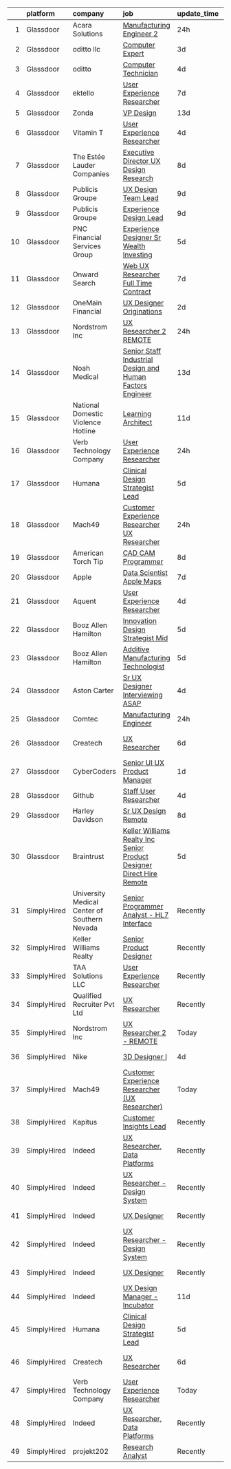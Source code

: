 

|    | platform    | company                                      | job                                                                                                                                                                                                                                                                                                                                                                                                                                                                                                                                                                                                                                                                                                                                                                                                                                                                                                                                                                                                                                                                                                                                                                                                                                                                                                                                                                                                                                                                                                                                                                                                                                                                            | update_time   | location                   |
|---:|:------------|:---------------------------------------------|:-------------------------------------------------------------------------------------------------------------------------------------------------------------------------------------------------------------------------------------------------------------------------------------------------------------------------------------------------------------------------------------------------------------------------------------------------------------------------------------------------------------------------------------------------------------------------------------------------------------------------------------------------------------------------------------------------------------------------------------------------------------------------------------------------------------------------------------------------------------------------------------------------------------------------------------------------------------------------------------------------------------------------------------------------------------------------------------------------------------------------------------------------------------------------------------------------------------------------------------------------------------------------------------------------------------------------------------------------------------------------------------------------------------------------------------------------------------------------------------------------------------------------------------------------------------------------------------------------------------------------------------------------------------------------------|:--------------|:---------------------------|
|  1 | Glassdoor   | Acara Solutions                              | [Manufacturing Engineer 2](https://www.glassdoor.com/partner/jobListing.htm?pos=118&ao=1110586&s=58&guid=000001818a33e6efadb5a0bf89a752f6&src=GD_JOB_AD&t=SR&vt=w&ea=1&cs=1_9fa895e4&cb=1655881066801&jobListingId=1007955465292&cpc=F4EED0218A761C36&jrtk=3-0-1g6537pucjflb801-1g6537putr1e7800-d82b20c6402084ef--6NYlbfkN0BQuJXpfawXtfhwzLerQhC04iCxGrelUvn_xttDeop7CIeEANK_iNQM_eYcp-YJWEg5Sj7oo5vbh2lI7jn0WF1eYk1kXNgQs6fqoQn0pImyKIkB2DFekpoVVLPrB3lwzAt7EcCkpRB4LawAzqLYmhUzNT2ZqRSKaUpjCiGsnvFNSs_DhP5uXpmkck0wk5XeiO4ZapV3rrs2LCCaltE087C3WRd_6q1ao9XteasRlDyQqibpjQc1NkrF57Q5bdeB6dNhOURECiv4s8Elo-dl-8CFzCzqQ2Eiy6yN1xiBotA9NJn8qev2tsHylKe6IQvjaPczXtp8kaqdG-5ORvmI6xzAsV-H33Mz6qxGmGQ-D4M4Y5i77pXOWbHvexAvY8jbuHSPm9vOaGh5LZK0yKV2iuaCCHbiF7iAN2kNUa-M-4-zVJm49_5sP5nKubIafPFVe-iJz-ESVZQn7JbT6ZOovXlPc1Jtz3mVkhdxdVFn546DFSnz-PmbyzBVUji2t1Uqq2zODIo8PcDPlipu49eKUunMw1FVrpZunygpIO0zzmRKEdUGpc2K7j8DsKc-tAQ90Y3oJ9JSvkORT2wompgaKM_1_YyazTrbojGrLsc9hRSXpSpT1aoxCr9-oh4xXMGasRZncXspGQHGAAhy1alC0FZuikyb_abi_HaNSv9pqGXJuEakXwOiTPdtih-1kYUxfZbtMAELqWHi7Nu58ahWCcv6YWZ2XE75vgcWKUcjW6Yglw%3D%3D)                                                                                                                                                                                                                                                                                                                                                                                                                                                                                                                                                                | 24h           | Painted Post, NY           |
|  2 | Glassdoor   | oditto  llc                                  | [Computer Expert](https://www.glassdoor.com/partner/jobListing.htm?pos=129&ao=1136043&s=58&guid=000001818a33e6efadb5a0bf89a752f6&src=GD_JOB_AD&t=SR&vt=w&ea=1&cs=1_483a2766&cb=1655881066802&jobListingId=1007948716733&jrtk=3-0-1g6537pucjflb801-1g6537putr1e7800-c71bb59208b54072-)                                                                                                                                                                                                                                                                                                                                                                                                                                                                                                                                                                                                                                                                                                                                                                                                                                                                                                                                                                                                                                                                                                                                                                                                                                                                                                                                                                                          | 3d            | Palm Beach, FL             |
|  3 | Glassdoor   | oditto                                       | [Computer Technician](https://www.glassdoor.com/partner/jobListing.htm?pos=107&ao=1110586&s=58&guid=000001818a33e6efadb5a0bf89a752f6&src=GD_JOB_AD&t=SR&vt=w&ea=1&cs=1_0a7aa625&cb=1655881066799&jobListingId=1007947523770&cpc=3DB599BF2F4828F0&jrtk=3-0-1g6537pucjflb801-1g6537putr1e7800-eea9e156cdcbcca5--6NYlbfkN0ATuzukLZvOA7Cxi5gGVTPK8s05ijijAIGQnHXs5Od0X1KBO5MWm9DwsonXxDxQKWAGFWQJKWQFqKBCC6v0_tirCsiPo0Mn9w_BYWSE7d-PAfzbRD2cH2TKRkRErYwBWtFttYAfiF-Xo8JVbU8loc82IOvPWRk5iaiWbpjqAVo8i7hxwB32VnyPzMOEc4ccjDqkqtSgiFvHIuwmcv3-cpvYKtJkubifgWq8Kc3GD1Uo9YSGjfFaQPPtjcYy1Artn6ez75kJrx9xdsDgnZiBIz3DQjJHvLr0TM9-5stzmW9MoDOjkba90qgY25HLxSXEJAQrFkbFVlKEVN7TQGZNsza2G8I_gG7p1iioljPYOOnu2rN29VaBa8C0Eq5RnXv-eicjXcllVUJIJwoZh-N1ShA1Hz7uJqQrGNNltu7OcKp3_1xk_Q1zSqKcDzKicQQDeW4FgwoeDUIo2aD-VUI7hu_zUK24dWMlIT48NH171sNzmPXMzg1xjDBtPKjsd6MfLhQ%3D)                                                                                                                                                                                                                                                                                                                                                                                                                                                                                                                                                                                                                                                                                                                                                                                                                   | 4d            | Palm Beach, FL             |
|  4 | Glassdoor   | ektello                                      | [User Experience Researcher](https://www.glassdoor.com/partner/jobListing.htm?pos=106&ao=1110586&s=58&guid=000001818a33e6efadb5a0bf89a752f6&src=GD_JOB_AD&t=SR&vt=w&ea=1&cs=1_4d75c9d2&cb=1655881066799&jobListingId=1007939618815&cpc=18C9CE28155C17C5&jrtk=3-0-1g6537pucjflb801-1g6537putr1e7800-915ffd92501460ca--6NYlbfkN0CLjQmfy67UqlWxJvyH5uxFrQGBFL1cdeZdgq-fUlKTljvii19VO40o9hODfeR06z4R3gKYeA12dSiTX4yFC_llT-SHO-vTVqwBvTr0TUeQ7sqQLmharss2OEzlzSIVsfsJmAiheDQVb3SGwk3mUzb-JDtsyTgnc840NTm9Xfdo-DwM4oPtxPVfXtd_PHWKQmfmoq5GFZ6Q-WASDkMzeRSIZS3RVJcuPttlLRbG0WosUP740ptL3IAOZOy1Ks1FWvoJ_ZjNb6IVU8r0DBabCqHny2-n8K9orMr1z5gi6p5NzxB_tVL1SkGIYB73r0WlUdAJ0NHwwXvGsqjo0UZXwrhtDs8womdKypQ9A2jwC2PoaBOaAGNpcVnr7aVUTNjx8wSx928s1-6m_oU4khi6WjfUFsMPciEzA7ImnTi7z_5rKYryAzSM8eiDgjChuFh6istA1UaUfwpJkT7mtbIvSVk9H5EEP_fUD23h3bt2fLniNPO2k9rhKzE2cjGGDjKSUYRYsl8LN3dXhXd5vOUWx7rQ)                                                                                                                                                                                                                                                                                                                                                                                                                                                                                                                                                                                                                                                                                                                                                                                          | 7d            | Washington, DC             |
|  5 | Glassdoor   | Zonda                                        | [VP  Design](https://www.glassdoor.com/partner/jobListing.htm?pos=123&ao=1136043&s=58&guid=000001818a33e6efadb5a0bf89a752f6&src=GD_JOB_AD&t=SR&vt=w&cs=1_6bb9f19b&cb=1655881066801&jobListingId=1007927071487&jrtk=3-0-1g6537pucjflb801-1g6537putr1e7800-b63e091bddb98cf4-)                                                                                                                                                                                                                                                                                                                                                                                                                                                                                                                                                                                                                                                                                                                                                                                                                                                                                                                                                                                                                                                                                                                                                                                                                                                                                                                                                                                                    | 13d           | Remote                     |
|  6 | Glassdoor   | Vitamin T                                    | [User Experience Researcher](https://www.glassdoor.com/partner/jobListing.htm?pos=116&ao=1110586&s=58&guid=000001818a33e6efadb5a0bf89a752f6&src=GD_JOB_AD&t=SR&vt=w&cs=1_1c6ca965&cb=1655881066800&jobListingId=1007947510415&cpc=32EE424DE2B657EB&jrtk=3-0-1g6537pucjflb801-1g6537putr1e7800-8ffb010d9d7ec4b0--6NYlbfkN0DMrcEu7yrtATojKJA7cEzGQ3FdRGWLh0CZQInL4ECGI6k5tN82kdM0OKoro5eXmjok1pY9WiCtPF0dukI9Fmem5Cq8y8v3Sld1jHAuQrnJsSg_8y4heX17j9R_wXSf16JunJqD7QV3ZczRzo7izK4pN-WqcA9hzaZ1XSgu-eucJto4s8f4aNQKaSsPs22VhfkjINTsDJqOCnu2COY-6FQuskqX7Hedj54jhv_mtQczJi0XUMgDrT3WsHfXRVLXLA1vzku9Tt_HDWnpNBir3sToZqHCg-FXuotVIWoIIB17GJ310v8FS0MkhMgHme989p3hYKT8ytS8a-PyZCPQB3dPvNt8BSwNUAB4GoU8EVLx6Y-ZB8jfsp-TZpt24yjOjhtWE1R2KhMPE7Dox3OmiNq__-IDurSBrDTh5oylIkGUUEbWCIXm41b8Y5Ow40Q0qiS7jFoZtqWqJcVL8B6etRkPiQZxCKC83Ns%3D)                                                                                                                                                                                                                                                                                                                                                                                                                                                                                                                                                                                                                                                                                                                                                                                                                                                 | 4d            | Remote                     |
|  7 | Glassdoor   | The Estée Lauder Companies                   | [Executive Director  UX Design   Research](https://www.glassdoor.com/partner/jobListing.htm?pos=101&ao=1110586&s=58&guid=000001818a33e6efadb5a0bf89a752f6&src=GD_JOB_AD&t=SR&vt=w&ea=1&cs=1_641a6bf5&cb=1655881066798&jobListingId=1007936688010&cpc=9BF093DE37959594&jrtk=3-0-1g6537pucjflb801-1g6537putr1e7800-c2b845cbefcab524--6NYlbfkN0CxGdjep8Kzl0oB9O7apyRfO4_gxrOgeSrUZstG6H8c5sFfK8-LW0KgkBVxYSn8XH2mBqPZ52PnMa0CgR7CHDJbOsgYdf6UZag9E3mjpnO_OnbZ-Kxf1XMwz3nxlj8jsevQOC4nBtXXISgg6aPw84qNoaCwnHVfLZynf5EJl8FLukmgCIEJJLs1iOi4IKVlazfIP-qQtjnRJ1qnoy0om_3GHgV0Mu6NiOuv99tCIALf9oivK8KztzxhlDVnSQpKJIhQ6PP1P6RJyFrE1Vw_ETUIW_wgMcm6r2fhmnJ_3OUBK0deu5L4lnOE1HaDx6atF0J3jyLsf6aA7ENM3ihfYG_zj0OWTg8lt7ZjEGQj2Jm5G5k62SXw7GHlannQSMo_ZzZjbwjEJFlOhfFqE4nlWtD2h_l3GuCWP_7PWXzD9jfkEzulgHaMWYaFk-A0-DxEWptDE39d-pbP_Lb-vsTGbHUTuVgxbZxrswAzewA_IklYYlKZKddB0E5RRcpAo4kBALSU3Iy9k7hFrfCr1KrRNk497nurTGltYkPzQtmoEyM_Ng%3D%3D)                                                                                                                                                                                                                                                                                                                                                                                                                                                                                                                                                                                                                                                                                                                                                | 8d            | New York, NY               |
|  8 | Glassdoor   | Publicis Groupe                              | [UX Design Team Lead](https://www.glassdoor.com/partner/jobListing.htm?pos=104&ao=1110586&s=58&guid=000001818a33e6efadb5a0bf89a752f6&src=GD_JOB_AD&t=SR&vt=w&cs=1_b06356f6&cb=1655881066798&jobListingId=1007934425756&cpc=009A9C8147DF705D&jrtk=3-0-1g6537pucjflb801-1g6537putr1e7800-0ca937e331487ec5--6NYlbfkN0D_XFSRfOpY7hhzl86VUrgfgdzYRVdqdkK81Ka1OFk9ulaUqRt61AoIfWz2UwJceWpgw7FJA0j9SNAV62ScEggAIZ728iVW463G_BIunIcMVt5Gu632IhdJA6JKaW7hOGsu2NF-ja50SimLMmmIrbg-CUczqOxCmvbBpDhZ7Y_8uS56hdepyGtu-ODExOrAZTMLbr1iE4uupWDQ-7392QrBvGXEVbHMY2LeAyiCD9xkrsM-roOaAtjRz88EvapjT0izOVKCZLjaGZldXiPxAqbePSPXcWM-2I4S8a64qyNEsr0O_pqHHsURcPc9-8YDiu_D0OjYbI_U-XXW2NXqvAskzm3GIpm5SFGMTk01TjkNgTrlHb37Mv-AqNpHg1PWDDNiZpKyC-Fn6XydycPPOQ01qQbuRKQPJRa2XFNNSudlumX3bFKTpmvPcy0xmjOA0UQAigsVRsiMKB-VCDmGtwi4wnfbcjty_Jqmr-HoURA9fcobnOk1kqLOuntmhACGNpOPD4oLZFKoLYkXI2Hn3T9Mqy-PjVEIDV7rkYFwoysayNygjSRtzXWNlrMn6vUUxee0D6gRhoOw0cvo2m1NuX01)                                                                                                                                                                                                                                                                                                                                                                                                                                                                                                                                                                                                                                                                                                                                      | 9d            | Austin, TX                 |
|  9 | Glassdoor   | Publicis Groupe                              | [Experience Design Lead](https://www.glassdoor.com/partner/jobListing.htm?pos=105&ao=1110586&s=58&guid=000001818a33e6efadb5a0bf89a752f6&src=GD_JOB_AD&t=SR&vt=w&cs=1_d3e4869e&cb=1655881066798&jobListingId=1007934425691&cpc=FDA93C03AE7AED37&jrtk=3-0-1g6537pucjflb801-1g6537putr1e7800-382615c1289c0ca0--6NYlbfkN0D_XFSRfOpY7hhzl86VUrgfgdzYRVdqdkK81Ka1OFk9ulaUqRt61AoIfWz2UwJceWpgw7FJA0j9SFlSq0pUsqhCYMTDx83e1UIGh9jx5XXBJdlgjuOxnEJioCDWv0U3VUj5hr4ce8taPDFSkUB-tLRH0a9DoSigttLK_m7v9_cb_Tjn7CEc7Haw2E-az-fADkvMUKfVYMGuTSi40if43E0u21jxdEXQDL_7Zw13JATvGLCQQzcl1vycGiWMugFCWHvf3jmqiiCmWLy2I7EmSA1JSf6aLMnGDb7dazczTVV8TlPG9R08GFUw9SUaDuXUnFcPRQQqnq4n_pl97_lNjwOywmVWeBFtnOL29-H13oDa46ovSRJv9vHATvT8iUPSU3ShPngGYAGkQbdKrAlg1HGRH3OH6-8gZDNlLaWYf0A8oH_NDh-tx-pRAvQxRNsE_cg30pUo8MUeAwImCxZ2kUoVnJrfw68fxkQqV1Ac_YBfH_bDmQlhDLtCH-xIPXlEzSe81RSw-_DrgYdgc6sDToUXuWudfiDef3JSjozn4ha5_TyDurVGdTEq-bMBOnP84vg7Pp6OAE0b5g%3D%3D)                                                                                                                                                                                                                                                                                                                                                                                                                                                                                                                                                                                                                                                                                                                                       | 9d            | Arlington, VA              |
| 10 | Glassdoor   | PNC Financial Services Group                 | [Experience Designer Sr  Wealth   Investing](https://www.glassdoor.com/partner/jobListing.htm?pos=112&ao=1110586&s=58&guid=000001818a33e6efadb5a0bf89a752f6&src=GD_JOB_AD&t=SR&vt=w&cs=1_70af6efc&cb=1655881066800&jobListingId=1007944752734&cpc=1160948BCBA38B5B&jrtk=3-0-1g6537pucjflb801-1g6537putr1e7800-3d0f4064b1d671f5--6NYlbfkN0AMofH_6zXbiqn6xehDj89HQNfpf30LHk40Y3Yl5cZTpm-EXukPQNetNbgZyPcaSjnm3NNTeHrJ5sdLLX0wurRDPd-TKP-xVg6vSmzRkdux712hdCaEb0xHJH_yH6iZ2oop_AKOB9bFyZfwOEoXVBpNwi4t1pzuC8OSshL0bELzbEbTB6rHLOpD3KZ6gtq4C4OGqVs0UNKWCw3nK2Bk5GcQ1CTOj61-KFid83L2AQNwJdpC3K4hK443kJHXZWBDBtP1xU9xUbmY5IGGf9XWyEO_UgopX1qVbZee2MAV7HoxrcQ3Nm0Txr6wzOfa52NvREUb9aCLSdduR8LofemfhSW9DMtVvvyTO8avvex2qctkrA-ewKSm8SLGPrRao4E_ItjKYd1VERjcyBZ-2iV8ED-hH0dJlL7P97JQ7KhgIjIBxI0PzVBJm_X708dYwkf_IQXIsvaxm1eMFJ3-zNJuFI6_2WEdMo_q4Cm9rCk5Y7VRKL_vW7i5uM5VqcgwoQgAP8wobRA7uxi12beVWNGO_2cC-LauOcfdXpYx8bOqVP-ory8Haz9wdkGm9na1kiNuKAOsXSY5s-_A9jVKsnKJ4SvdPVv9EIlgJPnRbPRfStMGQDEInnyNZGFI5QpQbQRLyHccawf4qof0Owpt-HZtpSHE6OQf4hhZaC7E9qRujhgLK-eY9f6-mw78pEC_y4gS1JAyd0hmspRbRU8-FTsvQZlGYPu-le4j9TvqRtLEgzGXRjOVGkoxqgSPEeBc31MFsqKNnpcS3KeI_KIX8kOW-zHNPk286j7GI6TI51eUHLnfuZTMwwMqz78TDifNo3CLjjtwRXxiC5V4yfHLJG79qOjLfKk-wWQxhQQZuj3hF3rK3-d_LH4KvwJlyXhtyhc0a-ya8Sp_n457gO5F41hipFH0O-EfDSltzpjk0aV35RXG-d6qOe8dm8t5JLkpHuNNn1mpkEFTTtoWvIqReW8Ef-Ru1UXLNUdb4JDqCOafkDHVi5tW6878z4g-3_rxzavVASo_iWK-5An8yGNDph0moebb25Mbl7ymol7HmWoriSo9zeDkRHU3XttEUhYB4XR8OyEseNGDee1Edos_qUIQS451MfbD0-oCGvIKiURI8cxpiN3m2p8VTnfwXczh8qd8V-8vcaopRDSJsBRYiSYx-ScQeWVkKPYsWSBvG59XzorrbqRI3RxEwd6sJoF9gkgogjvBuGTxTk3Yrwl0tQi1gcanHrR_2fXmNlzzmAY3LDTBviRBdvMbRKs6p7OCOnK76KY%3D) | 5d            | Pittsburgh, PA             |
| 11 | Glassdoor   | Onward Search                                | [Web UX Researcher  Full Time  Contract ](https://www.glassdoor.com/partner/jobListing.htm?pos=113&ao=1110586&s=58&guid=000001818a33e6efadb5a0bf89a752f6&src=GD_JOB_AD&t=SR&vt=w&ea=1&cs=1_3cd37a0e&cb=1655881066800&jobListingId=1007940042341&cpc=F17331D9BECC482A&jrtk=3-0-1g6537pucjflb801-1g6537putr1e7800-46016db12243d46a--6NYlbfkN0B7YoEZZ2QAGDyEGGmBPAUWSHc1Mt3sMCn9FehKcWA3w5p4dGJxWifpoAJCu3xk6ZgFcu1Y78FIqaHRt7FDVxH3WFkTkNU2CHTbEJVvKkUjdH_POdGqZPfd7kmiIA19hWFAaDwGrftpgjsko9N2c80-xeeLIuXlN7Qu0eUq9uvVxL1j0jUCSqYUPnrv6WSP0-sVizCylDDlX6hWJRpI9TMqLPFxsE5f0FlJz3jNCTYAs4mjBR-t2QrPyyL-ifv1-Kgebpqe8cUATMuVs9mn0P2O_3qN5_ErPflrJ2Hg2Cgiz6obua9pvhCo0v2BuDCNGcYTFBMK6KPkicXf5pQg9GLYaqWCooL2ecEKgPmJGHRuQLjQ0UExcs_-feeC63PCC0b-10Hi0zl3dGSfyiNp-m7id3KR5BzRqXqW8uQOY0A4PgCFMiy78Gn0zfT_vyeaFZG3W0YiST1IVvkG_tHgEOn7klVTf0iQZ3aJTt5w3V_N_xKhibfu6k5UD3Wbqll8PCWdTqQcDxWAG5ARi-a5wPDQr1T38sjp-23ZwXqe-2wiwTEqgQ1M8woG73cDxjowVZjXoQSHpTDt0iBmZVTpkgGmixqNDQsWpdPkuh2UF4ULjRFGRUTdQXx1Ey-5ZAFzGZGah7HBgBs1qR5AYYiEgJQWGOa4OELmbaXKv18UktifzLi5CVjryjAGgWLwNZRjG2NlxAUQmKAfH48cjLMn4uVbgNWjFbONf4P4jWutCOwqaQjHpoYYNnrPwnxFXUkkBpeL3EULBNRYyNsYQ2lBrt64JdGRBzRVSILYI5vujb8KNwaluuY2KOiPoW-ZlgzzuDC4hEOA-6cSYfvxcv1ObpkyjSGMwZqdRSMCkTbD4L614kfznf-AorZ3xL9YprnGlacNHxpyJbQt6ufc6EobF51pG8HkjLkCqYfyDPr4WusxhMRx-EwZMQgp-kUyECO3Qr5i67CId3ZBQQDnZ03C_R5helwa9Zw5Or0AUFv8CPnGieCWhNvtwVZuCC2MaEDyMkefEQPVd6wyGw%3D%3D)                                                                                                                                                                                                                                                 | 7d            | Newark, CA                 |
| 12 | Glassdoor   | OneMain Financial                            | [UX Designer   Originations](https://www.glassdoor.com/partner/jobListing.htm?pos=110&ao=1110586&s=58&guid=000001818a33e6efadb5a0bf89a752f6&src=GD_JOB_AD&t=SR&vt=w&cs=1_9d432f91&cb=1655881066799&jobListingId=1007950335218&cpc=6193B0C32834B022&jrtk=3-0-1g6537pucjflb801-1g6537putr1e7800-72be84aa0a660445--6NYlbfkN0Bjlu5n-gv5HO0Uw8oUWkLCzq7-4ueCq4bqHo-b0jTNgEo79qTxKEF1eiLEZ0uE3qdS2lGNgLL4q6chu9OUZX2SI1DvTJf9Wz1w6kqDKbvL0w57CKjR8N22oEcEIeYrNoFWMzRtNTznVSXFzCD3w5EdbfAeMbjqWp1DYGuOTavYAbhCVKlS9enduCPabmiifSe4KB8GVHtFLe4HDx2QMtcc8vjZXHYHuGhYSyMi9-BInupuuXCAH2sjML0UuQl-2NsOcIwkJ2LirV29wzaRZndnNR_ka-L5HzYVRvq3fEIDAGN3bkqvboaQjMBEDYgEMstGHNfPrLnk1mJ_M3Ps8XLZQlHcK-hNmg0OQRjTzGhD_btBzdGHGucdnZipWRY9E5_b3f3b0szmAepVYNChhmZt-s1JMvChN4yZUexXiG_1yqzgFza5N25E1cv0q53ttyA%3D)                                                                                                                                                                                                                                                                                                                                                                                                                                                                                                                                                                                                                                                                                                                                                                                                                                                                                 | 2d            | Dallas, TX                 |
| 13 | Glassdoor   | Nordstrom Inc                                | [UX Researcher 2   REMOTE](https://www.glassdoor.com/partner/jobListing.htm?pos=121&ao=1136043&s=58&guid=000001818a33e6efadb5a0bf89a752f6&src=GD_JOB_AD&t=SR&vt=w&cs=1_2c79ea79&cb=1655881066801&jobListingId=1007954513324&jrtk=3-0-1g6537pucjflb801-1g6537putr1e7800-65aeaaafdd05dd44-)                                                                                                                                                                                                                                                                                                                                                                                                                                                                                                                                                                                                                                                                                                                                                                                                                                                                                                                                                                                                                                                                                                                                                                                                                                                                                                                                                                                      | 24h           | Denver, CO                 |
| 14 | Glassdoor   | Noah Medical                                 | [ Senior Staff  Industrial Design and Human Factors Engineer](https://www.glassdoor.com/partner/jobListing.htm?pos=126&ao=1136043&s=58&guid=000001818a33e6efadb5a0bf89a752f6&src=GD_JOB_AD&t=SR&vt=w&ea=1&cs=1_638c3631&cb=1655881066801&jobListingId=1007927015364&jrtk=3-0-1g6537pucjflb801-1g6537putr1e7800-f45e755083c7d18f-)                                                                                                                                                                                                                                                                                                                                                                                                                                                                                                                                                                                                                                                                                                                                                                                                                                                                                                                                                                                                                                                                                                                                                                                                                                                                                                                                              | 13d           | San Carlos, CA             |
| 15 | Glassdoor   | National Domestic Violence Hotline           | [Learning Architect](https://www.glassdoor.com/partner/jobListing.htm?pos=125&ao=1136043&s=58&guid=000001818a33e6efadb5a0bf89a752f6&src=GD_JOB_AD&t=SR&vt=w&cs=1_54c63481&cb=1655881066801&jobListingId=1007932462178&jrtk=3-0-1g6537pucjflb801-1g6537putr1e7800-598d2697d5f9388b-)                                                                                                                                                                                                                                                                                                                                                                                                                                                                                                                                                                                                                                                                                                                                                                                                                                                                                                                                                                                                                                                                                                                                                                                                                                                                                                                                                                                            | 11d           | Austin, TX                 |
| 16 | Glassdoor   | Verb Technology Company                      | [User Experience Researcher](https://www.glassdoor.com/partner/jobListing.htm?pos=122&ao=1136043&s=58&guid=000001818a33e6efadb5a0bf89a752f6&src=GD_JOB_AD&t=SR&vt=w&ea=1&cs=1_e1a9abce&cb=1655881066801&jobListingId=1007955064417&jrtk=3-0-1g6537pucjflb801-1g6537putr1e7800-4d84f451532df2a7-)                                                                                                                                                                                                                                                                                                                                                                                                                                                                                                                                                                                                                                                                                                                                                                                                                                                                                                                                                                                                                                                                                                                                                                                                                                                                                                                                                                               | 24h           | Remote                     |
| 17 | Glassdoor   | Humana                                       | [Clinical Design Strategist Lead](https://www.glassdoor.com/partner/jobListing.htm?pos=109&ao=1110586&s=58&guid=000001818a33e6efadb5a0bf89a752f6&src=GD_JOB_AD&t=SR&vt=w&ea=1&cs=1_8b94f4e7&cb=1655881066799&jobListingId=1007944665063&cpc=654405A9B1E0A9F5&jrtk=3-0-1g6537pucjflb801-1g6537putr1e7800-9c0433a822cb8966--6NYlbfkN0DTpne61UmFZM4rphN6Z_dPa1xbTMy_srCLEByaiB2DVbhP1pG3_chz0IlmsiH9LQ3om6dOmoumnQnm5oqBA3fycq2qqIUme-6LtcjdAlTelJXUpwiZNOu9egc221wxrJg-Aq0ECa1_Hw90CE0f_8V-IdvciLscsNeq47dhYAKi8vlu1ewRzcHcp2-SLpWRsnkzQnbKtDJFg0_39dQHbBy6cMaj2HdG0WebBk0hm9KZwBaRasYeUmB_IY80re5_d4mz_oRJJshtvjl3IeXjnXV-MGceRr-GGbsj6zG713I1nzYc8Msl_KVRgvvbhI6opl6r-dRMjC3dkpZdRG83nBv-U6gaSLd7rk9fK7tVyy4fpQbYUM238wpVdw-ITMcOa-KIroYZzqRi_Szl9rzO8iy8F754Vl57pP8ttS_o8OqupJCGt-S0VeQzBpUzxw6ZHCbrmYjdHZHizC9XYjsNbAKCsQheE1d3MwukScpX6soOQTfDpIY_YN3mu84j7-P99f0It6fgx1HCpQ%3D%3D)                                                                                                                                                                                                                                                                                                                                                                                                                                                                                                                                                                                                                                                                                                                                                                                         | 5d            | Remote                     |
| 18 | Glassdoor   | Mach49                                       | [Customer Experience Researcher  UX Researcher ](https://www.glassdoor.com/partner/jobListing.htm?pos=108&ao=1110586&s=58&guid=000001818a33e6efadb5a0bf89a752f6&src=GD_JOB_AD&t=SR&vt=w&ea=1&cs=1_81a3a032&cb=1655881066799&jobListingId=1007954542445&cpc=1CBFC3E34E2A31FF&jrtk=3-0-1g6537pucjflb801-1g6537putr1e7800-188a60f7eb7a7494--6NYlbfkN0C-sxr0l_wSOZIDB38dXNuJhKPbqohXUGYC1bSDZ3MUUQgHxGzDLv1iMw_PNc-VPkk7HqGb7DrGnLVN32uK6euByH515ureRAfxgg2QlsQgniz5BQWTlCgo-91GV0KaMo1c69cPVUg5cJg4lb0NIxt-Xl86ZyAQ5-4zHWoFAZ0Qvm_2O3fVl52nc3e6-C2Cvk1vAsH49UnSkcC3znw2D8PR7c6nW05ofwkKwYw5O9VMokKcGi_jkacGxDY57vpfmQ6oCTuUQp1tHcwpIUBLqMgDJbnd_F6F5KzTBrZgiVKUEp7l5gBwWcBN69MFoZhqw64-OB9vOlP8-3WY3wovG0LQ1qFyxymDwyhBec6XiU61GBh_PP7QTj0GMctZHWoxlhdtIVwmKeiofIrBd7yuue3tCfqXn2xpp6B-Ll-NxiLmvbQyZJx6fnbe9mcOTP2m2MJpqzo306jkWi18rk5KhUwWHyRG-mrxzVEB-yja_t4RFI3X--Ffx2FCF7AlesNHmcXSVzsFhdHkFg%3D%3D)                                                                                                                                                                                                                                                                                                                                                                                                                                                                                                                                                                                                                                                                                                                                                                          | 24h           | Boston, MA                 |
| 19 | Glassdoor   | American Torch Tip                           | [CAD CAM Programmer](https://www.glassdoor.com/partner/jobListing.htm?pos=102&ao=1110586&s=58&guid=000001818a33e6efadb5a0bf89a752f6&src=GD_JOB_AD&t=SR&vt=w&ea=1&cs=1_6c2b3f67&cb=1655881066798&jobListingId=1007935742295&cpc=C90BE282B3FA86B5&jrtk=3-0-1g6537pucjflb801-1g6537putr1e7800-6478f41ebc24d5b8--6NYlbfkN0BnsvztuEavkVQDPHE5N0fDqhPJFv-LlFbJcq3wHKaJtdKFjSQnzkBt70lkBthZADUoGEySLiY6jpWSHeE7wHqmP4fyPy5yQKkVXaeNIxgU0ucOo1kq-flm3zXNh8UZCQmr3MK6wBkFSVQ9-HatSuLt_1RggHpopC0LJHUrAjYGdLBbmjsHx02TpHIC93jm_i3hskJaLi1fW0URd2eKYzY_XT8ua72lCgTVYPJvV-CWY0bIZkdBVCFrcuSsKvkoPDTvyjZpwl3h9WwQa4JBgtNVAoLIZe98qIm-cosxP6zeg8fOPrgNDotZjsedAlHbHanHjGmRaiXNKkqvHZHychFqBxPKjuq92kImMZL97LsyLbTnS14sNG30ULM5tlzvJXSqrF7tmL0l2FYcLC5st1USkIujUF01-bEGRIgsz2uG2wH3S1shRI2xUrKr287MdjqJYd8MukeMKIQQ7mcz9PdNh930U3F5ayN1FmNUXrui-jq6xVIPOC18m681u4UeHkVl09qZfPcwag%3D%3D)                                                                                                                                                                                                                                                                                                                                                                                                                                                                                                                                                                                                                                                                                                                                                                                                      | 8d            | Bradenton, FL              |
| 20 | Glassdoor   | Apple                                        | [Data Scientist   Apple Maps](https://www.glassdoor.com/partner/jobListing.htm?pos=111&ao=1110586&s=58&guid=000001818a33e6efadb5a0bf89a752f6&src=GD_JOB_AD&t=SR&vt=w&cs=1_703978ef&cb=1655881066799&jobListingId=1007940998229&cpc=451933188B21919D&jrtk=3-0-1g6537pucjflb801-1g6537putr1e7800-881a0796395f1554--6NYlbfkN0BvKrLyj5gPmtZO9T8euul8TCxuuKNOtzRJOomxnwSEodTz2Bc-sPZl1dBMH13w-jOMlau9UMwgLK0J_b8B0XCCbubck88O_agyUrjlSznsId-luSbCh4XkKcP1C6o7s6EjxV9xt75Gszj96XFt_mCvAOHGgoxTDMUWHQ4NXFFExigi3zkZnvUvjyXZtMffqn5fB5iCNkO4VIw11XByZ5RYZWAh3p9Jl81PihgJoqN1YfaK9ABO2KXT-7D508UiTBrty180jGH_8M-VK2XFL4QYX4jEvW-0-46UUnO-yVw54C5ivndYIcRG1PnDNScyPx3LtWMNM2yI6o8ycXebmaT0HhTkpgltEADXlolBdcGuVt0SJE6txZK-V1I-F2eWe99r4PKneBkYJ0n04ppGseOnWOl6ojrxd0jyH8GDOGu5xgZWzyPNeJBQiOdky4sKZI-YpbwhPVKIwe3c-r-anO7pFy5VpFftxu0oniuiamVocTmYLAhW44G4tdew8yIl1jhZZEY_gYrjf_kby_TSvKhMaFhVtJFSs3dDck7_RJSBtE-V9ZI53KtMAoIbNvk2-y-RZvvw_4hhXR3dslJabqWQhi-jUvcPocxjnZ6XRKTzjza1844TyJes4aK68FYDrJItcVRg6IEsnhTB1FG2plvKh5wM_9sUQp_oCNlDK30tYhwALnS38Yq7Qk3bJEqO3NsY6qS8F_e1t4ewm8B4bUXo3-uOrNHJ22-5PHqqjs6QEwAsFty0M-JQCM2hAeWmxzV98nAl_2lw0hcUkATom0U-WRWZxn5PhzzV8v7eysl3NEZS237jBZbvsQVMb9o5rTxMWMoZ5pukTHJTd8bKmCB1l__L--BDE86L1iGrlCxvrx3mQMF7fFM2W1ruEQsU5Q46U_oeTKogQEKi_Ry8vJsiYT99ws1v5IkbHy_3loc7cQW_90DYutXIrXsYoYevpRoppI0Ge2ZAJQ%3D%3D)                                                                                                                                                                                                                                                                                                                                  | 7d            | Seattle, WA                |
| 21 | Glassdoor   | Aquent                                       | [User Experience Researcher](https://www.glassdoor.com/partner/jobListing.htm?pos=115&ao=1110586&s=58&guid=000001818a33e6efadb5a0bf89a752f6&src=GD_JOB_AD&t=SR&vt=w&cs=1_2de1d982&cb=1655881066800&jobListingId=1007947575845&cpc=A65DF3A704A48F9B&jrtk=3-0-1g6537pucjflb801-1g6537putr1e7800-8398e86d62796fed--6NYlbfkN0DMrcEu7yrtATojKJA7cEzGQ3FdRGWLh0CZQInL4ECGI9gD0Wolx9R2EDT7B77c2cTfSS0sKx0sPrTiiXrRC4mCy6wvlcZIyaaPwzM8wGJyx9NQOU_eJTkritVdPf6wW3MPn0Q3jkpTzsfWDBEmPQAWOMx6fG0EbOPYZVXRuDgN8nQBGAEgSFa9JoTYW67mIGjqtDLushS20WxGcYkGQBcKevFrNpXyQAVTqU4_aUL5DXyJo1Y4lXkHsrtKn9K5CkKLph0_Ygd5pPKwzxuAKMcmrVxuXikNPP_h9C7eZuaK6zlgAD6R7GppXsPmKOYeOYtJdKl3LEVYxBVJP2SlZOnXee76e8WSHp9Okrp2GEAyQFXNXZBhq09fH9AayDZDaSXmhcCUULyqRZKHCthvrlSCyQKcwLckDBf9X_pSMVi3ctaKMcpfVm2ANREK3WouoI6ly5MBwz_BtQ%3D%3D)                                                                                                                                                                                                                                                                                                                                                                                                                                                                                                                                                                                                                                                                                                                                                                                                                                                                   | 4d            | Remote                     |
| 22 | Glassdoor   | Booz Allen Hamilton                          | [Innovation Design Strategist  Mid](https://www.glassdoor.com/partner/jobListing.htm?pos=130&ao=1136043&s=58&guid=000001818a33e6efadb5a0bf89a752f6&src=GD_JOB_AD&t=SR&vt=w&cs=1_9fc38cf4&cb=1655881066802&jobListingId=1007945244352&jrtk=3-0-1g6537pucjflb801-1g6537putr1e7800-c5f8aebc3e67af7a-)                                                                                                                                                                                                                                                                                                                                                                                                                                                                                                                                                                                                                                                                                                                                                                                                                                                                                                                                                                                                                                                                                                                                                                                                                                                                                                                                                                             | 5d            | McLean, VA                 |
| 23 | Glassdoor   | Booz Allen Hamilton                          | [Additive Manufacturing Technologist](https://www.glassdoor.com/partner/jobListing.htm?pos=103&ao=1110586&s=58&guid=000001818a33e6efadb5a0bf89a752f6&src=GD_JOB_AD&t=SR&vt=w&cs=1_2cb13ffa&cb=1655881066798&jobListingId=1007945244311&cpc=CA5E2B5B7F82281C&jrtk=3-0-1g6537pucjflb801-1g6537putr1e7800-448df93566dec847--6NYlbfkN0CaLaeO0W0aSDE10oNno4SsRl14ssiVXEJb5QYZji-zahvEu0xfL2FTqFd3xJ5yEYyWP-fCJ3vQOabt-ahE-T_2dCkvylvYbTSbdfAcE6eD7sNGYuYwocznbQDUPu77atmBeZrPMQoIt_IUVP6M3fWPj48J9BGhAQjlDXbauASt6bCyiN7l8GTfyadUCztCGZ71Wg8tWychovQNOCAPPpGws7W-QsWXBV7yZUcxBbwtRQ5iruPO7wn7gipAwAWe5Njt7gNQr3hyXS-5aVXX4fo9K-44J-HQOUHW-zvWAthWHhRyP_AYEVV6RmXbReIl7bb7iARrb2AB9pKZLbh7cMcNOw-HJasxB2LFV-a7P_Y7cKyZL_MRMLx3CULzjQgMWDcQTrzNeq5y6bsJpzl93BSzIKrrQAhGCVZP2Cved8i506Tzx9RlYqSWT1iLsfD2PDH-mKnPPVp9YRN7MLyC-S70QB5EmepGDE8OzdfZFDy0WIPTzaejOGsF7u8adXgPnAhjb9H3HuPpeigI9nmDFZxyQScUjVaB47OJETla4ChvAwuhHkzGYpoGy-ncfFra11o%3D)                                                                                                                                                                                                                                                                                                                                                                                                                                                                                                                                                                                                                                                                                                                                        | 5d            | Warren, MI                 |
| 24 | Glassdoor   | Aston Carter                                 | [Sr  UX Designer Interviewing ASAP](https://www.glassdoor.com/partner/jobListing.htm?pos=117&ao=1110586&s=58&guid=000001818a33e6efadb5a0bf89a752f6&src=GD_JOB_AD&t=SR&vt=w&ea=1&cs=1_cfd27e19&cb=1655881066801&jobListingId=1007948347898&cpc=6FC5BA77C9A4CD78&jrtk=3-0-1g6537pucjflb801-1g6537putr1e7800-72161f5e851506dd--6NYlbfkN0ChYVx_I3yfZ_JDY3EFoivtqvi_stwnZ_kRt8Dowt_l_d1ydueao4NEv8X4QANiVn8IS0FOnCHHzE87XxoJ5r30nWbkJBQ75CkzcTpL8bAt83WfjWFLhvecqcoG04rGU2w3QFC3XtceFpJ-kNUFeSD9gLdSJwe0Nte6zm8Z9LRAfW8xk9sbgVPn-rK3ixmrn_rAj1iG8JEt-zGKCyOdlolhsCArGtSyPpFC9dobBlBoiIdf3MWK6ct2x-yI6SsQQTBYHoh2Bwx5yBY5WRAQd3rx-D46bJKTTYl4fnMVJdOEP5ji1bZiH8sdpaeQxv9EM1AMyWle8H3fnSBgD3eYvCd2bRjXw_0GUm2JCo1o0qS5O7WridFa1M9bP0fbHzWUapqbMO0u66_T23TRNs09xXnDa3xGNtD57HjPPkLp-Imw_wkiejo2djI2jJ1ZgdLt1-WBZNKbqjca310-ABG0-nQisHhpiYyiNapnxPb-jSphgxHjXHsI6cGgjl56XA53rydetLzYBFXs1LfRCAMoX9R20QmK_l-ALRSIAgAy9s_-GjO50ram1YtO7cVi0ZcFaTzehtAGrwuxBtbbRlWFXO7ReCIpcGFhUI5M40P4Hg3_jxcTyN5MYdL9QkBqt1N6tqNrHJmsy32mxRD2JIc2ru9o6ON2OQV8DNsmrPDMxeQuePDStMNPJaJzqS2WGvNKQ02vS8mkXPkjWXhSe8-JVOVu3kBmgjXlWs7u3eGI1HLtiegT4v8VfU1Undhw-m5k5GMKR0xB23hwloeJTAfCFJLTQITGDE4Cj69vQ5fRsA5UmFoo1CUYuC5xU4-VoKs3iD-DgwG9Qbquqwyhfb41kkx2WDeGDzyIu0DSaHOa_fwi7WjfvYzj8dyIBlguD9qw4ViyXpHyxIuiB3okuPetfZt9g0pKI5mjLUkMW1yRlL9QOKfrpDPetZmbKm0IniMTY3jC6ayncyJ5Mwht2Q17HZh3)                                                                                                                                                                                                                                                                                                                   | 4d            | Brooklyn, NY               |
| 25 | Glassdoor   | Comtec                                       | [Manufacturing Engineer](https://www.glassdoor.com/partner/jobListing.htm?pos=124&ao=1136043&s=58&guid=000001818a33e6efadb5a0bf89a752f6&src=GD_JOB_AD&t=SR&vt=w&ea=1&cs=1_3633df8e&cb=1655881066801&jobListingId=1007954826163&jrtk=3-0-1g6537pucjflb801-1g6537putr1e7800-ec02ca0522a4acf3-)                                                                                                                                                                                                                                                                                                                                                                                                                                                                                                                                                                                                                                                                                                                                                                                                                                                                                                                                                                                                                                                                                                                                                                                                                                                                                                                                                                                   | 24h           | Painted Post, NY           |
| 26 | Glassdoor   | Createch                                     | [UX Researcher](https://www.glassdoor.com/partner/jobListing.htm?pos=128&ao=1136043&s=58&guid=000001818a33e6efadb5a0bf89a752f6&src=GD_JOB_AD&t=SR&vt=w&ea=1&cs=1_7c95e524&cb=1655881066802&jobListingId=1007942486177&jrtk=3-0-1g6537pucjflb801-1g6537putr1e7800-f2ce10c15be7bc6a-)                                                                                                                                                                                                                                                                                                                                                                                                                                                                                                                                                                                                                                                                                                                                                                                                                                                                                                                                                                                                                                                                                                                                                                                                                                                                                                                                                                                            | 6d            | San Francisco, CA          |
| 27 | Glassdoor   | CyberCoders                                  | [Senior UI UX Product Manager](https://www.glassdoor.com/partner/jobListing.htm?pos=119&ao=1110586&s=58&guid=000001818a33e6efadb5a0bf89a752f6&src=GD_JOB_AD&t=SR&vt=w&cs=1_51c542b4&cb=1655881066801&jobListingId=1007951483279&cpc=C4A69CCDBB3B9599&jrtk=3-0-1g6537pucjflb801-1g6537putr1e7800-fd8d49ece42020ff--6NYlbfkN0CpFJQzrgRR8WqXWK1qKKEqALWJw739KlKqr2H-MSI4eoBlI4EFrmor2FYZMP3muM02F11t3FVaQMrdxiDHpRwvMr_dI0qcbA2jNP6BNo2-YAE5fxFlrjyIRBYS_mffrixOYpAvRXG43NebC1YNZ38M7GkcZQPjeVp7a94FD9ZlhQ-s8thLO4xuvoyORCoubWRA5FGjXR6LSc7AYyG2VYDu4edShJYBhdYb2MJVPzn7UjrdvF7T5Fh7w9gaMdSG5GdZAMO4ffr4qy3dMA2ozZEnYVMSlYWNYuqQzOTPS5lDBLO4unGlO0hiJKhr-ni9Pobc87u8wmixRplvon9gJoNlRbsDJwQEPSrXj6X9WExmySxUHopPV6quXnoLaMoqTXq2HdgJI8arf_CRmY9tZSxJLAi1BNjNBaVXPDI1AT_rJT_DqGPZqqP1LvtvJ3GfMYFf2o0uvtJYeQ7wPWsXGzkgD9as8TRuaydYKVtxhaNDPWfNbsqQLgZQl9fM0ChMEpZWwboySGW_QmppgYFjWUFeQZhV3uUDmSe5tCAXqT34lb8qorSmb1wOa4cAg_cn9X01KVjY1IUmkcKYBi6AT7o9LyPrHXOwu6hP4CURamgKNeJObwX-0na6dc3b-WPDvmhIRZTIFQD3C1LGhmRPfZ8aKDj0bLuJDeEC9aQCBztoTGDrCnrMHNWsBAZFEPFTCBzcb4PKS8emQHR2C8CAaoYKKlDAOeDpztf6MvmnAJ9Q5BaALXuSEc0Wo1d4AErNmk3V_2lQdfw-IVi8PZJzYXX7qfeDH2ADUFFzjf_plyzs-ObIkQ8kKRO3SQ69vM-VQdeoSBrEt2SeO2zaIDaEy1NqS56SVhQtBcYkIvi3T0tMgl-hEns0rTwtQBTo9iHAT_fbd303oIB4RLSEbNTwfr6u5pr20lSICDKtswczOZNPX0aVlgulZwQlREmKZRMnOeg3vUSCJLwF2_IuQWfep0Lc-SjQjf_BHS8%3D)                                                                                                                                                                                                                                                                                                               | 1d            | Sunnyvale, CA              |
| 28 | Glassdoor   | Github                                       | [Staff User Researcher](https://www.glassdoor.com/partner/jobListing.htm?pos=120&ao=1136043&s=58&guid=000001818a33e6efadb5a0bf89a752f6&src=GD_JOB_AD&t=SR&vt=w&cs=1_b8b68a89&cb=1655881066801&jobListingId=1007946628831&jrtk=3-0-1g6537pucjflb801-1g6537putr1e7800-24dffac83cec1c6b-)                                                                                                                                                                                                                                                                                                                                                                                                                                                                                                                                                                                                                                                                                                                                                                                                                                                                                                                                                                                                                                                                                                                                                                                                                                                                                                                                                                                         | 4d            | Remote                     |
| 29 | Glassdoor   | Harley Davidson                              | [Sr UX Design   Remote](https://www.glassdoor.com/partner/jobListing.htm?pos=127&ao=1136043&s=58&guid=000001818a33e6efadb5a0bf89a752f6&src=GD_JOB_AD&t=SR&vt=w&cs=1_d8d571c3&cb=1655881066802&jobListingId=1007937092222&jrtk=3-0-1g6537pucjflb801-1g6537putr1e7800-92c0c44564959acc-)                                                                                                                                                                                                                                                                                                                                                                                                                                                                                                                                                                                                                                                                                                                                                                                                                                                                                                                                                                                                                                                                                                                                                                                                                                                                                                                                                                                         | 8d            | Milwaukee, WI              |
| 30 | Glassdoor   | Braintrust                                   | [Keller Williams Realty  Inc    Senior Product Designer   Direct Hire  Remote ](https://www.glassdoor.com/partner/jobListing.htm?pos=114&ao=1110586&s=58&guid=000001818a33e6efadb5a0bf89a752f6&src=GD_JOB_AD&t=SR&vt=w&ea=1&cs=1_cac4a285&cb=1655881066801&jobListingId=1007945515466&cpc=F41FEAB56D215062&jrtk=3-0-1g6537pucjflb801-1g6537putr1e7800-f811b1365b71d003--6NYlbfkN0AL3dVr72y2kzw2kaN2Ho5i09lACUMjYeOySpm2U6KfaoCL3DUt1X2q4i_qsDHLqXybPgqIb1fThtRhbTreJSUvmi4Vj1GC6fnjMXpdcd6aKy_Ipq4UmJjjxCx21GLRVavy8SarnE9nvKa7Suk95Tl7bTBOJD0-3hN7BvakvZHj-pFtXjrp-Q2_UFydf48EM-QBvoneaSHgTIFkyOeEJCw9GMAnIpKU_0oqC5n1cH9iEmK62hfpNo_xFQJSXY95_dgKcZ3GVhH1cPhvFkfuFAjuwvaKrTJH76xyraQKJNLXcvHXTba8yI0_z5wpi174Zx7N4alNp8NIvekvj0xCgNDMtiUh05mxCfcYxTJDmazB9pXzKvdHsFPew2t0V700iKOuEhJUqaMgRpBOh_NT4piMM6VjyiUVfdJx06ZGqwhDpEsXhUKvDfeUfjWIhUFAKF-w4s4NpT70viqPcTWkkU8jN3uYXUauy4os4TJo4woWrNsvtX8heUyUSpSh2VOItmU6zZHWgoUISAZXGM29j63rW8d9J5YddvY4bPRak4_C23gzrtN76FmKzlXQ9X7OMLFWsbOiY2GeeO-sCcjFgxf08Mg8ZurjWjTiiTwz8GU9LeMthlOmLzf4HAU2wZmAh6e76HuWGFJCKi2Nm3qzANiy3JjrWYsvXC75YWaYK9k8QWvD3U5RJAtaAlO0n1ojy6ScqxfDX2v-l4q57-EkIyoTXckY67si9EFYTvZOAFeSLHMMlrL8hS4402SfoVPKBnXuxbWxRHxedFRv3JH4eNRVrknFpwI7p24%3D)                                                                                                                                                                                                                                                                                                                                                                                                                                                         | 5d            | San Francisco, CA          |
| 31 | SimplyHired | University Medical Center of Southern Nevada | [Senior Programmer Analyst - HL7 Interface](https://www.simplyhired.com/job/M_ovQGtbV9PrAINJP9DhbCjCIqhBclTiONFFUMpBzc_ek0m7u1saLg?q=generative+design)                                                                                                                                                                                                                                                                                                                                                                                                                                                                                                                                                                                                                                                                                                                                                                                                                                                                                                                                                                                                                                                                                                                                                                                                                                                                                                                                                                                                                                                                                                                        | Recently      | Nashville, TN              |
| 32 | SimplyHired | Keller Williams Realty                       | [Senior Product Designer](https://www.simplyhired.com/job/j0nyWMRNxtcQstMHVo3bfqDjeJws-b_GqlnSDyYB7lIYlZcptTnnBQ?q=generative+design)                                                                                                                                                                                                                                                                                                                                                                                                                                                                                                                                                                                                                                                                                                                                                                                                                                                                                                                                                                                                                                                                                                                                                                                                                                                                                                                                                                                                                                                                                                                                          | Recently      | Remote                     |
| 33 | SimplyHired | TAA Solutions LLC                            | [User Experience Researcher](https://www.simplyhired.com/job/wjoRPGlrDeWkwlRaEqq_Gym5MqB4Ek7dmQOcEA4GA9mm5VlldUhxnQ?q=generative+design)                                                                                                                                                                                                                                                                                                                                                                                                                                                                                                                                                                                                                                                                                                                                                                                                                                                                                                                                                                                                                                                                                                                                                                                                                                                                                                                                                                                                                                                                                                                                       | Recently      | Remote                     |
| 34 | SimplyHired | Qualified Recruiter Pvt Ltd                  | [UX Researcher](https://www.simplyhired.com/job/gQy3HBKte0Ajjybh6-6Z_YIyx1iaGlXpqCNynOhBtq5MRu4ZC07ktQ?q=generative+design)                                                                                                                                                                                                                                                                                                                                                                                                                                                                                                                                                                                                                                                                                                                                                                                                                                                                                                                                                                                                                                                                                                                                                                                                                                                                                                                                                                                                                                                                                                                                                    | Recently      | Chicago, IL                |
| 35 | SimplyHired | Nordstrom Inc                                | [UX Researcher 2 - REMOTE](https://www.simplyhired.com/job/-4F87DNMEMWzDMrtkHCRm38I8V2_irgzx5IaHwviPaMp9OcSKi-yAQ?q=generative+design)                                                                                                                                                                                                                                                                                                                                                                                                                                                                                                                                                                                                                                                                                                                                                                                                                                                                                                                                                                                                                                                                                                                                                                                                                                                                                                                                                                                                                                                                                                                                         | Today         | United States +4 locations |
| 36 | SimplyHired | Nike                                         | [3D Designer I](https://www.simplyhired.com/job/VIQl9bidPdjdl0kOo8f4Xb6lk-Uf1P7aGtvTl07Ays0ZyFkZ8ibgWA?q=generative+design)                                                                                                                                                                                                                                                                                                                                                                                                                                                                                                                                                                                                                                                                                                                                                                                                                                                                                                                                                                                                                                                                                                                                                                                                                                                                                                                                                                                                                                                                                                                                                    | 4d            | Beaverton, OR              |
| 37 | SimplyHired | Mach49                                       | [Customer Experience Researcher (UX Researcher)](https://www.simplyhired.com/job/gqc9Ocab-denE9zg_FBaTShyzapkVQXgcFJ-vcQ1KVfTZeOjGs_qOA?q=generative+design)                                                                                                                                                                                                                                                                                                                                                                                                                                                                                                                                                                                                                                                                                                                                                                                                                                                                                                                                                                                                                                                                                                                                                                                                                                                                                                                                                                                                                                                                                                                   | Today         | Boston, MA                 |
| 38 | SimplyHired | Kapitus                                      | [Customer Insights Lead](https://www.simplyhired.com/job/bTieZCcw7msHC_A8ttJKWPBlviFTrgfq3XZ_HAuzqAIetM_5TSsIog?q=generative+design)                                                                                                                                                                                                                                                                                                                                                                                                                                                                                                                                                                                                                                                                                                                                                                                                                                                                                                                                                                                                                                                                                                                                                                                                                                                                                                                                                                                                                                                                                                                                           | Recently      | Remote                     |
| 39 | SimplyHired | Indeed                                       | [UX Researcher, Data Platforms](https://www.simplyhired.com/job/KywEeVU_BxEz86frnqhpPwREZI36hgoo_ZJvZ9x4MjAmj534RAdkyg?q=generative+design)                                                                                                                                                                                                                                                                                                                                                                                                                                                                                                                                                                                                                                                                                                                                                                                                                                                                                                                                                                                                                                                                                                                                                                                                                                                                                                                                                                                                                                                                                                                                    | Recently      | United States              |
| 40 | SimplyHired | Indeed                                       | [UX Researcher - Design System](https://www.simplyhired.com/job/e86TnqnxJQBRcV_2-RzGirxsIIbhg2mnrDU1i4D_XTnutJC9J-I8RQ?q=generative+design)                                                                                                                                                                                                                                                                                                                                                                                                                                                                                                                                                                                                                                                                                                                                                                                                                                                                                                                                                                                                                                                                                                                                                                                                                                                                                                                                                                                                                                                                                                                                    | Recently      | United States              |
| 41 | SimplyHired | Indeed                                       | [UX Designer](https://www.simplyhired.com/job/7GiZIE7D3Vdy_WwQaWJKRxT3iPyT6Rqzli4Zo5eTP3IEz4tsOt1bKA?q=generative+design)                                                                                                                                                                                                                                                                                                                                                                                                                                                                                                                                                                                                                                                                                                                                                                                                                                                                                                                                                                                                                                                                                                                                                                                                                                                                                                                                                                                                                                                                                                                                                      | Recently      | United States              |
| 42 | SimplyHired | Indeed                                       | [UX Researcher - Design System](https://www.simplyhired.com/job/e86TnqnxJQBRcV_2-RzGirxsIIbhg2mnrDU1i4D_XTnutJC9J-I8RQ?q=generative+design)                                                                                                                                                                                                                                                                                                                                                                                                                                                                                                                                                                                                                                                                                                                                                                                                                                                                                                                                                                                                                                                                                                                                                                                                                                                                                                                                                                                                                                                                                                                                    | Recently      | United States              |
| 43 | SimplyHired | Indeed                                       | [UX Designer](https://www.simplyhired.com/job/7GiZIE7D3Vdy_WwQaWJKRxT3iPyT6Rqzli4Zo5eTP3IEz4tsOt1bKA?q=generative+design)                                                                                                                                                                                                                                                                                                                                                                                                                                                                                                                                                                                                                                                                                                                                                                                                                                                                                                                                                                                                                                                                                                                                                                                                                                                                                                                                                                                                                                                                                                                                                      | Recently      | United States              |
| 44 | SimplyHired | Indeed                                       | [UX Design Manager - Incubator](https://www.simplyhired.com/job/AHhJM-aDe-NcmNdwvJhb-gPxcmXcCkVLIE75boud2OpFtQMx5R_rYQ?q=generative+design)                                                                                                                                                                                                                                                                                                                                                                                                                                                                                                                                                                                                                                                                                                                                                                                                                                                                                                                                                                                                                                                                                                                                                                                                                                                                                                                                                                                                                                                                                                                                    | 11d           | United States              |
| 45 | SimplyHired | Humana                                       | [Clinical Design Strategist Lead](https://www.simplyhired.com/job/3D51zYaWYqiwBSqRf5rIC2yV8v3xhif8hjCW_VKqJDkEe4SV86xs-Q?q=generative+design)                                                                                                                                                                                                                                                                                                                                                                                                                                                                                                                                                                                                                                                                                                                                                                                                                                                                                                                                                                                                                                                                                                                                                                                                                                                                                                                                                                                                                                                                                                                                  | 5d            | Remote                     |
| 46 | SimplyHired | Createch                                     | [UX Researcher](https://www.simplyhired.com/job/i7kHaMs_t4HJbJlYlCbNzuzUNip4IiMfa1iEYNfuICNgoGdDox8jZA?q=generative+design)                                                                                                                                                                                                                                                                                                                                                                                                                                                                                                                                                                                                                                                                                                                                                                                                                                                                                                                                                                                                                                                                                                                                                                                                                                                                                                                                                                                                                                                                                                                                                    | 6d            | San Francisco, CA          |
| 47 | SimplyHired | Verb Technology Company                      | [User Experience Researcher](https://www.simplyhired.com/job/TD7bHcRs-FO0Fa6klOUM-fryrCP-YgdeUIcQCYo9bhSV9BOxL2e83A?q=generative+design)                                                                                                                                                                                                                                                                                                                                                                                                                                                                                                                                                                                                                                                                                                                                                                                                                                                                                                                                                                                                                                                                                                                                                                                                                                                                                                                                                                                                                                                                                                                                       | Today         | Remote                     |
| 48 | SimplyHired | Indeed                                       | [UX Researcher, Data Platforms](https://www.simplyhired.com/job/KywEeVU_BxEz86frnqhpPwREZI36hgoo_ZJvZ9x4MjAmj534RAdkyg?q=generative+design)                                                                                                                                                                                                                                                                                                                                                                                                                                                                                                                                                                                                                                                                                                                                                                                                                                                                                                                                                                                                                                                                                                                                                                                                                                                                                                                                                                                                                                                                                                                                    | Recently      | United States +1 location  |
| 49 | SimplyHired | projekt202                                   | [Research Analyst](https://www.simplyhired.com/job/WCAhxAbAMZGeKx2PB526NtGdvsUJBDnzxAU4QjcPUwv8BzETqZcnZg?q=generative+design)                                                                                                                                                                                                                                                                                                                                                                                                                                                                                                                                                                                                                                                                                                                                                                                                                                                                                                                                                                                                                                                                                                                                                                                                                                                                                                                                                                                                                                                                                                                                                 | Recently      | Austin, TX                 |